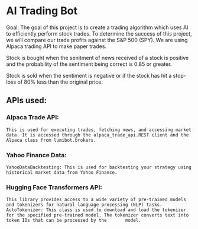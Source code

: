# AI Trading Bot

Goal: 
  The goal of this project is to create a trading algorithm which uses AI to efficiently perform stock trades.
  To determine the success of this project, we will compare our trade profits against the S&P 500 (SPY). We are 
  using Alpaca trading API to make paper trades.


Stock is bought when the senitment of news received of a stock is positive and the probability of the sentiment being correct is 0.85 or greater.

Stock is sold when the sentiment is negative or if the stock has hit a stop-loss of 80% less than the original price. 

## APIs used:

  ### Alpaca Trade API: 
    This is used for executing trades, fetching news, and accessing market data. It is accessed through the alpaca_trade_api.REST client and the Alpaca class from lumibot.brokers. 

  ### Yahoo Finance Data:
    YahooDataBacktesting: This is used for backtesting your strategy using historical market data from Yahoo Finance.

 ### Hugging Face Transformers API:
    This library provides access to a wide variety of pre-trained models and tokenizers for natural language processing (NLP) tasks.
    AutoTokenizer: This class is used to download and load the tokenizer for the specified pre-trained model. The tokenizer converts text into token IDs that can be processed by the       model.
